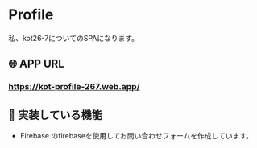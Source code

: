# Profile
私、kot26-7についてのSPAになります。

## :globe_with_meridians: APP URL
### **https://kot-profile-267.web.app/**

## :book: 実装している機能

- Firebase のfirebaseを使用してお問い合わせフォームを作成しています。